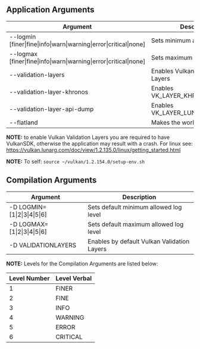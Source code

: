 ## Application Arguments

| Argument                                                           | Description                         |
|--------------------------------------------------------------------|-------------------------------------|
| --logmin [finer\|fine\|info\|warn\|warning\|error\|critical\|none] | Sets minimum allowed log level      |
| --logmax [finer\|fine\|info\|warn\|warning\|error\|critical\|none] | Sets maximum allowed log level      |
| --validation-layers                                                | Enables Vulkan Validation Layers    |
| --validation-layer-khronos                                         | Enables VK_LAYER_KHRONOS_validation |
| --validation-layer-api-dump                                        | Enables VK_LAYER_LUNARG_api_dump    |
| --flatland                                                         | Makes the world flat                |


**NOTE:** to enable Vulkan Validation Layers you are required to have VulkanSDK, otherwise the application may result with a crash.
For linux see: https://vulkan.lunarg.com/doc/view/1.2.135.0/linux/getting_started.html

**NOTE:** To self: `source ~/vulkan/1.2.154.0/setup-env.sh`


## Compilation Arguments

| Argument                     | Description                                 |
|------------------------------|---------------------------------------------|
| -D LOGMIN=[1\|2\|3\|4\|5\|6] | Sets default minimum allowed log level      |
| -D LOGMAX=[1\|2\|3\|4\|5\|6] | Sets default maximum allowed log level      |
| -D VALIDATIONLAYERS          | Enables by default Vulkan Validation Layers |

**NOTE:** Levels for the Compilation Arguments are listed below:

| Level Number | Level Verbal |
|--------------|--------------|
| 1            | FINER        |
| 2            | FINE         |
| 3            | INFO         |
| 4            | WARNING      |
| 5            | ERROR        |
| 6            | CRITICAL     |